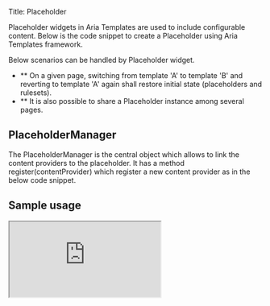 Title: Placeholder

Placeholder widgets in Aria Templates are used to include configurable content. Below is the code snippet to create a Placeholder using Aria Templates framework.

<script src='http://snippets.ariatemplates.com/snippets/github.com/ariatemplates/documentation-code/snippets/widgets/placeholder/Snippet.tpl?tag=wgtPlaceHolderSnippet1&lang=at&outdent=true' defer></script>

Below scenarios can be handled by Placeholder widget.

* ** On a given page, switching from template 'A' to template 'B' and reverting to template 'A' again shall restore initial state (placeholders and rulesets).
* ** It is also possible to share a Placeholder instance among several pages.

## PlaceholderManager

The PlaceholderManager is the central object which allows to link the content providers to the placeholder. It has a method register(contentProvider) which register a new content provider as in the below code snippet.

<script src='http://snippets.ariatemplates.com/snippets/github.com/ariatemplates/documentation-code/snippets/widgets/placeholder/PlaceholderSampleController.js?tag=wgtPlaceHolderSnippet&lang=at&outdent=true' defer></script>


## Sample usage


<iframe class='samples' src='http://snippets.ariatemplates.com/samples/github.com/ariatemplates/documentation-code/samples/widgets/placeholder/' ></iframe>